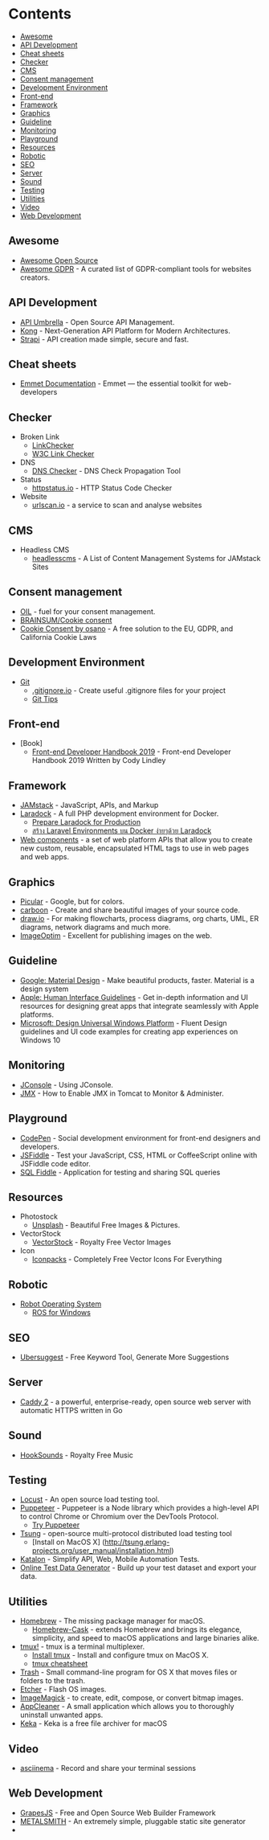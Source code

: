 # Contents
- [Awesome](#awesome)
- [API Development](#api)
- [Cheat sheets](#cheat-sheets)
- [Checker](#checker)
- [CMS](#cms)
- [Consent management](#consent-management)
- [Development Environment](#development-environment)
- [Front-end](#front-end)
- [Framework](#framework)
- [Graphics](#graphics)
- [Guideline](#guideline)
- [Monitoring](#monitoring)
- [Playground](#playground)
- [Resources](#resources)
- [Robotic](#robotic)
- [SEO](#seo)
- [Server](#server)
- [Sound](#sound)
- [Testing](#testing)
- [Utilities](#utilities)
- [Video](#video)
- [Web Development](#web-development)

## Awesome
   - [Awesome Open Source](https://awesomeopensource.com/)
   - [Awesome GDPR](https://github.com/erichard/awesome-gdpr) - A curated list of GDPR-compliant tools for websites creators.

## API Development
- [API Umbrella](https://apiumbrella.io/#features) - Open Source API Management.
- [Kong](https://konghq.com) - Next-Generation API Platform for Modern Architectures.
- [Strapi](https://strapi.io) - API creation made simple, secure and fast.

## Cheat sheets
- [Emmet Documentation](https://docs.emmet.io/cheat-sheet/) - Emmet — the essential toolkit for web-developers

## Checker
- Broken Link
    - [LinkChecker](http://wummel.github.io/linkchecker/)
    - [W3C Link Checker](http://validator.w3.org/checklink)
- DNS
   - [DNS Checker](https://dnschecker.org) - DNS Check Propagation Tool
- Status
   - [httpstatus.io](https://httpstatus.io) - HTTP Status Code Checker
- Website
   - [urlscan.io](https://urlscan.io) - a service to scan and analyse websites

## CMS
- Headless CMS
    - [headlesscms](https://headlesscms.org/) - A List of Content Management Systems for JAMstack Sites

## Consent management
- [OIL](https://www.oiljs.org/) - fuel for your consent management.
- [BRAINSUM/Cookie consent](https://brainsum.github.io/cookieconsent/)
- [Cookie Consent by osano](https://www.osano.com/cookieconsent) - A free solution to the EU, GDPR, and California Cookie Laws

## Development Environment
- [Git](https://git-scm.com)
    - [.gitignore.io](https://www.gitignore.io) - Create useful .gitignore files for your project
    - [Git Tips](https://github.com/git-tips/tips)

## Front-end
- [Book]
    - [Front-end Developer Handbook 2019](https://frontendmasters.com/books/front-end-handbook/2019/) - Front-end Developer Handbook 2019
Written by Cody Lindley

## Framework
- [JAMstack](https://jamstack.org/) - JavaScript, APIs, and Markup
- [Laradock](https://laradock.io/) - A full PHP development environment for Docker.
    - [Prepare Laradock for Production](https://laradock.io/documentation/#prepare-laradock-for-production)
    - [สร้าง Laravel Environments บน Docker ง่ายๆด้วย Laradock](https://medium.com/@anuchamaitripirom/%E0%B8%AA%E0%B8%A3%E0%B9%89%E0%B8%B2%E0%B8%87-laravel-environments-%E0%B8%9A%E0%B8%99-docker-%E0%B8%87%E0%B9%88%E0%B8%B2%E0%B8%A2%E0%B9%86%E0%B8%94%E0%B9%89%E0%B8%A7%E0%B8%A2-laradock-7c5abf362538)
- [Web components](https://www.webcomponents.org/) -  a set of web platform APIs that allow you to create new custom, reusable, encapsulated HTML tags to use in web pages and web apps.

## Graphics
- [Picular](https://picular.co) - Google, but for colors.
- [carboon](https://carbon.now.sh) - Create and share beautiful images of your source code.
- [draw.io](https://www.draw.io/) - For making flowcharts, process diagrams, org charts, UML, ER diagrams, network diagrams and much more.
- [ImageOptim](https://imageoptim.com/mac) - Excellent for publishing images on the web.

## Guideline
- [Google: Material Design](https://material.io/design/) - Make beautiful products, faster. Material is a design system
- [Apple: Human Interface Guidelines](https://developer.apple.com/design/human-interface-guidelines/) - Get in-depth information and UI resources for designing great apps that integrate seamlessly with Apple platforms.
- [Microsoft: Design Universal Windows Platform](https://developer.microsoft.com/en-us/windows/apps/design) - Fluent Design guidelines and UI code examples for creating app experiences on Windows 10

## Monitoring
- [JConsole](https://docs.oracle.com/javase/7/docs/technotes/guides/management/jconsole.html) - Using JConsole.
- [JMX](https://geekflare.com/enable-jmx-tomcat-to-monitor-administer/) - How to Enable JMX in Tomcat to Monitor & Administer.

## Playground
- [CodePen](https://codepen.io) - Social development environment for front-end designers and developers.
- [JSFiddle](https://jsfiddle.net) - Test your JavaScript, CSS, HTML or CoffeeScript online with JSFiddle code editor.
- [SQL Fiddle](http://sqlfiddle.com) - Application for testing and sharing SQL queries

## Resources
- Photostock
    - [Unsplash](https://unsplash.com) - Beautiful Free Images & Pictures.
- VectorStock
    - [VectorStock](https://www.vectorstock.com/) - Royalty Free Vector Images
- Icon
    - [Iconpacks](https://www.iconpacks.net/) - Completely Free Vector Icons For Everything

## Robotic
- [Robot Operating System](http://ros.org/)
    - [ROS for Windows](https://ros-win.visualstudio.com/ros-win)

## SEO
- [Ubersuggest](https://neilpatel.com/) - Free Keyword Tool, Generate More Suggestions

## Server
- [Caddy 2](https://caddyserver.com) - a powerful, enterprise-ready, open source web server with automatic HTTPS written in Go

## Sound
- [HookSounds](https://www.hooksounds.com/) - Royalty Free Music

## Testing
- [Locust](https://locust.io) - An open source load testing tool.
- [Puppeteer](https://pptr.dev) - Puppeteer is a Node library which provides a high-level API to control Chrome or Chromium over the DevTools Protocol.
    - [Try Puppeteer](https://try-puppeteer.appspot.com/)
- [Tsung](http://tsung.erlang-projects.org/) - open-source multi-protocol distributed load testing tool
    - [Install on MacOS X] (http://tsung.erlang-projects.org/user_manual/installation.html)
- [Katalon](https://www.katalon.com) - Simplify API, Web, Mobile Automation Tests.
- [Online Test Data Generator](https://www.onlinedatagenerator.com/) - Build up your test dataset and export your data.

## Utilities
- [Homebrew](https://brew.sh/) - The missing package manager for macOS.
    - [Homebrew-Cask](https://caskroom.github.io/) - extends Homebrew and brings its elegance, simplicity, and speed to macOS applications and large binaries alike. 
- [tmux!](https://github.com/tmux/tmux/wiki) - tmux is a terminal multiplexer.
    - [Install tmux](https://gist.github.com/simme/1297707) - Install and configure tmux on MacOS X.
    - [tmux cheatsheet](https://gist.github.com/MohamedAlaa/2961058)
- [Trash](http://hasseg.org/trash/) - Small command-line program for OS X that moves files or folders to the trash.
- [Etcher](https://etcher.io/) - Flash OS images.
- [ImageMagick](https://www.imagemagick.org/script/index.php) - to create, edit, compose, or convert bitmap images.
- [AppCleaner](https://freemacsoft.net/appcleaner/) - A small application which allows you to thoroughly uninstall unwanted apps.
- [Keka](http://www.kekaosx.com/en/) - Keka is a free file archiver for macOS

## Video
- [asciinema](https://asciinema.org/) - Record and share your terminal sessions

## Web Development
- [GrapesJS](https://grapesjs.com) - Free and Open Source Web Builder Framework
- [METALSMITH](https://metalsmith.io) - An extremely simple, pluggable static site generator
- 
